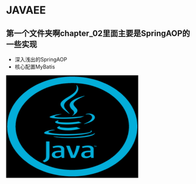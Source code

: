
# JAVAEE

 ## 第一个文件夹啊chapter_02里面主要是SpringAOP的一些实现
  - 深入浅出的SpringAOP
  - 核心配置MyBatis
 
 <img src=https://github.com/fuxiaoyangAlex/JavaEE/blob/master/2.jpg width="360" height="280">
